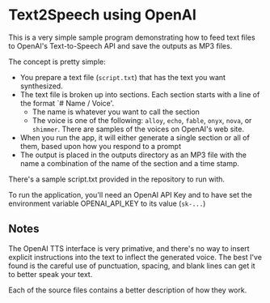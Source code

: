 # Text2Speech using OpenAI

This is a very simple sample program demonstrating how to feed text files to OpenAI's
Text-to-Speech API and save the outputs as MP3 files.

The concept is pretty simple:

* You prepare a text file (`script.txt`) that has the text you want synthesized.
* The text file is broken up into sections.  Each section starts with a line of the format `# Name / Voice'.
  * The name is whatever you want to call the section
  * The voice is one of the following:  `alloy`, `echo`, `fable`, `onyx`, `nova`, or `shimmer`. There are samples of the voices on OpenAI's web site.
* When you run the app, it will either generate a single section or all of them, based upon how you respond to a prompt
* The output is placed in the outputs directory as an MP3 file with the name a combination of the name of the section and a time stamp.

There's a sample script.txt provided in the repository to run with.

To run the application, you'll need an OpenAI API Key and to have set the environment variable OPENAI_API_KEY to its value (`sk-...`)

## Notes

The OpenAI TTS interface is very primative, and there's no way to insert explicit instructions
into the text to inflect the generated voice.  The best I've found is the careful use of
punctuation, spacing, and blank lines can get it to better speak your text.

Each of the source files contains a better description of how they work.

